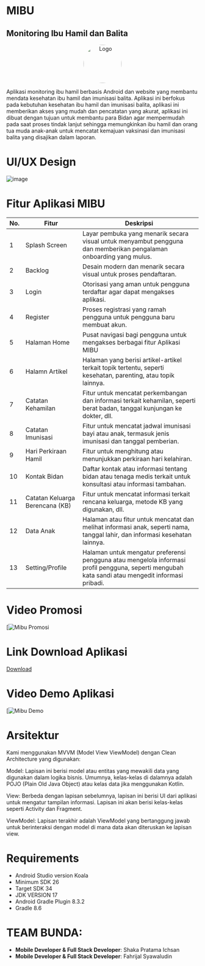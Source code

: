 # MIBU
## Monitoring Ibu Hamil dan Balita

<p align="center">
<img src="https://github.com/Mibu2024/Proyek-Akhir/blob/master/logo.png" alt="Logo" style="border-radius: 50%; width: 100; height: 100;">
</p>

Aplikasi monitoring ibu hamil berbasis Android dan website yang membantu mendata kesehatan ibu hamil dan imunisasi balita. Aplikasi ini berfokus pada kebutuhan kesehatan ibu hamil dan imunisasi balita, aplikasi ini memberikan akses yang mudah dan pencatatan yang akurat, aplikasi ini dibuat dengan tujuan untuk membantu para Bidan agar mempermudah pada saat proses tindak lanjut sehingga memungkinkan ibu hamil dan orang tua muda anak-anak untuk mencatat kemajuan vaksinasi dan imunisasi balita yang disajikan dalam laporan. 

#

# UI/UX Design
![image](https://github.com/Mibu2024/Proyek-Akhir/blob/master/UIUXPAMibuFigma.png)

#

# Fitur Aplikasi MIBU

| No. | Fitur                            | Deskripsi                                                                                                                                          |
|-----|----------------------------------|----------------------------------------------------------------------------------------------------------------------------------------------------|
| 1   | Splash Screen                    | Layar pembuka yang menarik secara visual untuk menyambut pengguna dan memberikan pengalaman onboarding yang mulus.                                 |
| 2   | Backlog                          | Desain modern dan menarik secara visual untuk proses pendaftaran.                                                                                  |
| 3   | Login                            | Otorisasi yang aman untuk pengguna terdaftar agar dapat mengakses aplikasi.                                                                        |
| 4   | Register                         | Proses registrasi yang ramah pengguna untuk pengguna baru membuat akun.                                                                            |
| 5   | Halaman Home                     | Pusat navigasi bagi pengguna untuk mengakses berbagai fitur Aplikasi MIBU                                                                          |
| 6   | Halamn Artikel                   | Halaman yang berisi artikel-artikel terkait topik tertentu, seperti kesehatan, parenting, atau topik lainnya.                                      |
| 7   | Catatan Kehamilan                | Fitur untuk mencatat perkembangan dan informasi terkait kehamilan, seperti berat badan, tanggal kunjungan ke dokter, dll.                          |
| 8   | Catatan Imunisasi                | Fitur untuk mencatat jadwal imunisasi bayi atau anak, termasuk jenis imunisasi dan tanggal pemberian.                                              |
| 9   | Hari Perkiraan Hamil             | Fitur untuk menghitung atau menunjukkan perkiraan hari kelahiran.                                                                                  |
| 10  | Kontak Bidan                     | Daftar kontak atau informasi tentang bidan atau tenaga medis terkait untuk konsultasi atau informasi tambahan.                                     |
| 11  | Catatan Keluarga Berencana (KB)  | Fitur untuk mencatat informasi terkait rencana keluarga, metode KB yang digunakan, dll.                                                            |
| 12  | Data Anak                        | Halaman atau fitur untuk mencatat dan melihat informasi anak, seperti nama, tanggal lahir, dan informasi kesehatan lainnya.                        |
| 13  | Setting/Profile                  | Halaman untuk mengatur preferensi pengguna atau mengelola informasi profil pengguna, seperti mengubah kata sandi atau mengedit informasi pribadi.  |

#

# Video Promosi
[![Mibu Promosi](https://youtu.be/k43GHvVUV4c)

#

# Link Download Aplikasi
[Download](https://l1nk.dev/AplikasiMIBU)

#

# Video Demo Aplikasi
[![Mibu Demo](https://youtu.be/sKTDeYIA6Ik)

#

# Arsitektur
Kami menggunakan MVVM (Model View ViewModel) dengan Clean Architecture yang digunakan:

Model: Lapisan ini berisi model atau entitas yang mewakili data yang digunakan dalam logika bisnis. Umumnya, kelas-kelas di dalamnya adalah POJO (Plain Old Java Object) atau kelas data jika menggunakan Kotlin.

View: Berbeda dengan lapisan sebelumnya, lapisan ini berisi UI dari aplikasi untuk mengatur tampilan informasi. Lapisan ini akan berisi kelas-kelas seperti Activity dan Fragment.

ViewModel: Lapisan terakhir adalah ViewModel yang bertanggung jawab untuk berinteraksi dengan model di mana data akan diteruskan ke lapisan view.

#

# Requirements
- Android Studio version Koala
- Minimum SDK 26
- Target SDK 34
- JDK VERSION 17
- Android Gradle Plugin 8.3.2
- Gradle 8.6

#

# TEAM BUNDA:
- **Mobile Developer & Full Stack Developer**: Shaka Pratama Ichsan
- **Mobile Developer & Full Stack Developer**: Fahrijal Syawaludin




